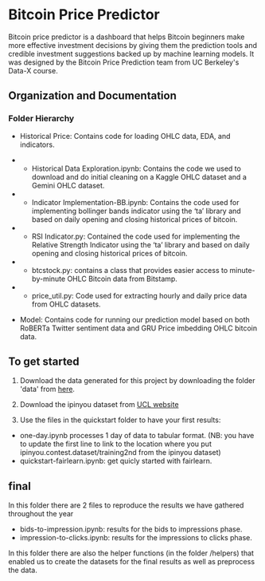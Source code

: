 # Bitcoin Price Predictor
Bitcoin price predictor is a dashboard that helps Bitcoin beginners make more effective investment decisions by giving them the prediction tools and credible investment suggestions backed up by machine learning models. It was designed by the Bitcoin Price Prediction team from UC Berkeley's Data-X course.

## Organization and Documentation
### Folder Hierarchy

- Historical Price: Contains code for loading OHLC data, EDA, and indicators.
- - Historical Data Exploration.ipynb: Contains the code we used to download and do initial cleaning on a Kaggle OHLC dataset and a Gemini OHLC dataset.
- - Indicator Implementation-BB.ipynb: Contains the code used for implementing bollinger bands indicator using the ‘ta’ library and based on daily opening and closing historical prices of bitcoin.
- - RSI Indicator.py: Contained the code used for implementing the Relative Strength Indicator using the ‘ta’ library and based on daily opening and closing historical prices of bitcoin.
- - btcstock.py: contains a class that provides easier access to minute-by-minute OHLC Bitcoin data from Bitstamp.
- - price_util.py: Code used for extracting hourly and daily price data from OHLC datasets.

- Model: Contains code for running our prediction model based on both RoBERTa Twitter sentiment data and GRU Price imbedding OHLC bitcoin data. 


## To get started

1. Download the data generated for this project by downloading the folder 'data' from [here](https://drive.google.com/drive/u/0/folders/1ZrI5eUj9HK4FGaz8ITXussTAIITQy9M3). 

2. Download the ipinyou dataset from [UCL website](http://bunwell.cs.ucl.ac.uk/ipinyou.contest.dataset.zip)

3. Use the files in the quickstart folder to have your first results:
- one-day.ipynb processes 1 day of data to tabular format. (NB: you have to update the first line to link to the location where you put ipinyou.contest.dataset/training2nd from the ipinyou dataset)
- quickstart-fairlearn.ipynb: get quicly started with fairlearn.  

## final
In this folder there are 2 files to reproduce the results we have gathered throughout the year

- bids-to-impression.ipynb: results for the bids to impressions phase. 
- impression-to-clicks.ipynb: results for the impressions to clicks phase. 

In this folder there are also the helper functions (in the folder /helpers) that enabled us to create the datasets for the final results as well as preprocess the data. 


